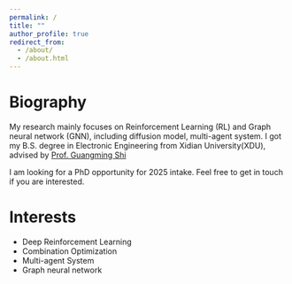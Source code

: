 ```yaml
---
permalink: /
title: ""
author_profile: true
redirect_from:
  - /about/
  - /about.html
---
```


Biography
======
My research mainly focuses on Reinforcement Learning (RL) and Graph neural network (GNN), including diffusion model,
multi-agent system. I got my B.S. degree in Electronic Engineering from Xidian University(XDU), advised by [Prof.
Guangming Shi](https://see.xidian.edu.cn/faculty/gmshi/)

I am looking for a PhD opportunity for 2025 intake. Feel free to get in touch if you are interested.


Interests
======
* Deep Reinforcement Learning
* Combination Optimization
* Multi-agent System
* Graph neural network


